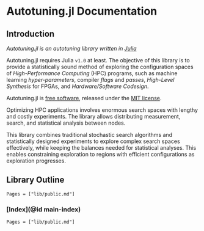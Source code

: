 # Autotuning.jl Documentation

## Introduction

*Autotuning.jl    is   an    autotuning    library   written    in
[Julia](https://julialang.org/)*

Autotuning.jl requires Julia `v1.0` at least.   The objective of this library is
to provide a statistically sound method of exploring the configuration spaces of
*High-Performance   Computing*  (HPC)   programs,  such   as  machine   learning
*hyper-parameters*, compiler  *flags* and  *passes*, *High-Level  Synthesis* for
FPGAs, and *Hardware/Software Codesign*.

Autotuning.jl                              is                              [free
software](https://www.gnu.org/philosophy/free-sw.en.html),  released  under  the
[MIT license](https://spdx.org/licenses/MIT.html).

Optimizing HPC  applications involves  enormous search  spaces with  lengthy and
costly experiments.   The library  allows distributing measurement,  search, and
statistical analysis between nodes.

This library combines traditional stochastic search algorithms and statistically
designed experiments to explore complex search spaces effectively, while keeping
the  balances  needed  for  statistical  analyses.   This  enables  constraining
exploration to regions with efficient configurations as exploration progresses.

## Library Outline

```@contents
Pages = ["lib/public.md"]
```

### [Index](@id main-index)

```@index
Pages = ["lib/public.md"]
```
